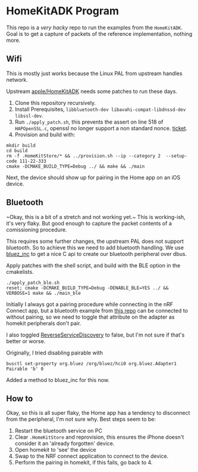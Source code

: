 # HomeKitADK Program

This repo is a _very hacky_ repo to run the examples from the `HomeKitADK`. Goal is to get a capture of packets of the
reference implementation, nothing more.

## Wifi

This is mostly just works because the Linux PAL from upstream handles network.

Upstream [apple/HomeKitADK](https://github.com/apple/HomeKitADK) needs some patches to run these days.

1. Clone this repository recursively.
2. Install Prerequisites, `libbluetooth-dev libavahi-compat-libdnssd-dev libssl-dev`.
3. Run `./apply_patch.sh`, this prevents the assert on line 518 of `HAPOpenSSL.c`, openssl no longer support a non standard nonce. [ticket](https://github.com/openssl/openssl/issues/20084).
4. Provision and build with:

```
mkdir build
cd build
rm -f .HomeKitStore/* && ../provision.sh --ip --category 2  --setup-code 111-22-333
cmake -DCMAKE_BUILD_TYPE=Debug ../ && make && ./main
```

Next, the device should show up for pairing in the Home app on an iOS device.

## Bluetooth

~Okay, this is a bit of a stretch and not working yet.~ This is working-ish, it's very flaky. But good enough to capture the
packet contents of a comissioning procedure.

This requires some further changes, the upstream PAL does not support bluetooth. So to achieve this we need to add bluetooth
handling. We use [bluez_inc](https://github.com/weliem/bluez_inc) to get a nice C api to create our bluetooth peripheral over
dbus.

Apply patches with the shell script, and build with the BLE option in the cmakelists.
```
./apply_patch_ble.sh
reset; cmake -DCMAKE_BUILD_TYPE=Debug -DENABLE_BLE=YES ../ && VERBOSE=1 make && ./main_ble
```

Initially I always got a pairing procedure while connecting in the nRF Connect app, but a bluetooth example from
[this repo](https://github.com/spacecheese/bluez_peripheral/pull/43) can be connected to without pairing, so we need
to toggle that attribute on the adapter as homekit peripherals don't pair.


I also toggled [ReverseServiceDiscovery](https://github.com/bluez/bluez/issues/851) to false, but I'm not sure if that's
better or worse.


Originally, I tried disabling pairable with
```
busctl set-property org.bluez /org/bluez/hci0 org.bluez.Adapter1 Pairable 'b' 0
```
Added a method to bluez_inc for this now.


## How to
Okay, so this is all super flaky, the Home app has a tendency to disconnect from the peripheral, I'm not sure why.
Best steps seem to be:
1. Restart the bluetooth service on PC
2. Clear `.HomeKitStore` and reprovision, this ensures the iPhone doesn't consider it an 'already forgotten' device.
3. Open homekit to 'see' the device
4. Swap to the NRF connect application to connect to the device.
5. Perform the pairing in homekit, if this fails, go back to 4.
